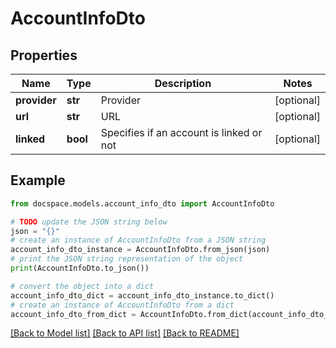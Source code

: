 # AccountInfoDto


## Properties

Name | Type | Description | Notes
------------ | ------------- | ------------- | -------------
**provider** | **str** | Provider | [optional] 
**url** | **str** | URL | [optional] 
**linked** | **bool** | Specifies if an account is linked or not | [optional] 

## Example

```python
from docspace.models.account_info_dto import AccountInfoDto

# TODO update the JSON string below
json = "{}"
# create an instance of AccountInfoDto from a JSON string
account_info_dto_instance = AccountInfoDto.from_json(json)
# print the JSON string representation of the object
print(AccountInfoDto.to_json())

# convert the object into a dict
account_info_dto_dict = account_info_dto_instance.to_dict()
# create an instance of AccountInfoDto from a dict
account_info_dto_from_dict = AccountInfoDto.from_dict(account_info_dto_dict)
```
[[Back to Model list]](../README.md#documentation-for-models) [[Back to API list]](../README.md#documentation-for-api-endpoints) [[Back to README]](../README.md)


